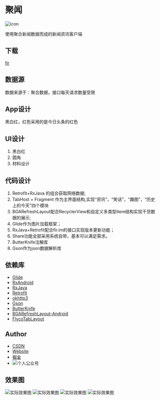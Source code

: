 # 聚闻
![icon](/app/src/main/res/mipmap-xxhdpi/ic_launcher.png "")

使用聚合新闻数据而成的新闻资讯客户端

## 下载
[fir](https://fir.im/JuKan)

## 数据源
数据来源于：聚合数据，接口每天请求数量受限

## App设计
黑白红，红色采用的是今日头条的红色

## UI设计
1. 黑白红
2. 圆角
3. 材料设计

## 代码设计
1. Retrofit+RxJava 的组合获取网络数据;
2. TabHost + Fragment 作为主界面结构,实现“资讯”，“笑话”，“趣图”，“历史上的今天”四个模块
3. BGARefreshLayout配合RecyclerView和自定义多类型Item结构实现干货数据的展示;
4. Glide作为图片加载框架；
5. RxJava+Retrofit配合fir.im的接口实现版本更新功能；
6. Share功能全部采用系统自带，基本可以满足需求。
7. ButterKnife注解库
8. Gson作为json数据解析库


## 依赖库
* [Glide](https://github.com/bumptech/glide)
* [RxAndroid](https://github.com/ReactiveX/RxAndroid)
* [RxJava](https://github.com/ReactiveX/RxJava)
* [Retrofit](https://github.com/square/retrofit)
* [okhttp3](https://github.com/square/okhttp)
* [Gson](https://github.com/google/gson)
* [ButterKnife](https://github.com/JakeWharton/butterknife)
* [BGARefreshLayout-Android](https://github.com/bingoogolapple/BGARefreshLayout-Android)
* [FlycoTabLayout](https://github.com/H07000223/FlycoTabLayout)

## Author
* [CSDN](http://blog.csdn.net/poorkick)
* [Website](http://www.onlyloveyd.cn/)
* [掘金](https://juejin.im/user/583e860867f356006bbedb90)
* ![个人公众号](/app/src/main/res/mipmap-xxhdpi/qrcode.jpg "")

## 效果图
![实际效果图](/screenshot/Screenshot_1495788428.png "")
![实际效果图](/screenshot/Screenshot_1495788432.png "")
![实际效果图](/screenshot/Screenshot_1495788435.png "")
![实际效果图](/screenshot/Screenshot_1495788438.png "")